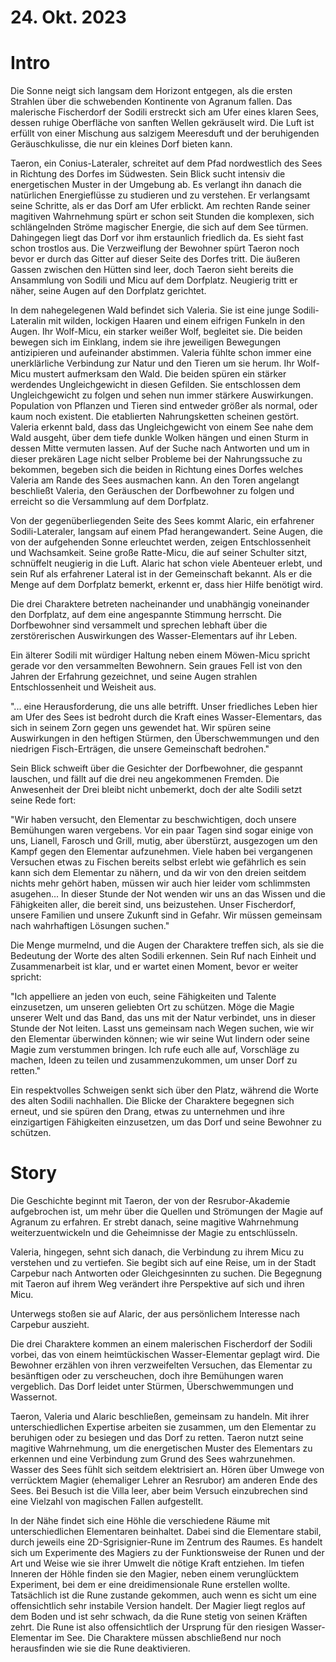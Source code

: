 
# 24. Okt. 2023

# Intro
Die Sonne neigt sich langsam dem Horizont entgegen, als die ersten Strahlen über die schwebenden Kontinente von Agranum fallen. Das malerische Fischerdorf der Sodili erstreckt sich am Ufer eines klaren Sees, dessen ruhige Oberfläche von sanften Wellen gekräuselt wird. Die Luft ist erfüllt von einer Mischung aus salzigem Meeresduft und der beruhigenden Geräuschkulisse, die nur ein kleines Dorf bieten kann.

Taeron, ein Conius-Lateraler, schreitet auf dem Pfad nordwestlich des Sees in Richtung des Dorfes im Südwesten. Sein Blick sucht intensiv die energetischen Muster in der Umgebung ab. Es verlangt ihn danach die natürlichen Energieflüsse zu studieren und zu verstehen. Er verlangsamt seine Schritte, als er das Dorf am Ufer erblickt. Am rechten Rande seiner magitiven Wahrnehmung spürt er schon seit Stunden die komplexen, sich schlängelnden Ströme magischer Energie, die sich auf dem See türmen. Dahingegen liegt das Dorf vor ihm erstaunlich friedlich da. Es sieht fast schon trostlos aus. Die Verzweiflung der Bewohner spürt Taeron noch bevor er durch das Gitter auf dieser Seite des Dorfes tritt. Die äußeren Gassen zwischen den Hütten sind leer, doch Taeron sieht bereits die Ansammlung von Sodili und Micu auf dem Dorfplatz. Neugierig tritt er näher, seine Augen auf den Dorfplatz gerichtet.

In dem nahegelegenen Wald befindet sich Valeria. Sie ist eine junge Sodili-Lateralin mit wilden, lockigen Haaren und einem eifrigen Funkeln in den Augen. Ihr Wolf-Micu, ein starker weißer Wolf, begleitet sie. Die beiden bewegen sich im Einklang, indem sie ihre jeweiligen Bewegungen antizipieren und aufeinander abstimmen. Valeria fühlte schon immer eine unerklärliche Verbindung zur Natur und den Tieren um sie herum. Ihr Wolf-Micu mustert aufmerksam den Wald. Die beiden spüren ein stärker werdendes Ungleichgewicht in diesen Gefilden. Sie entschlossen dem Ungleichgewicht zu folgen und sehen nun immer stärkere Auswirkungen. Population von Pflanzen und Tieren sind entweder größer als normal, oder kaum noch existent. Die etablierten Nahrungsketten scheinen gestört. Valeria erkennt bald, dass das Ungleichgewicht von einem See nahe dem Wald ausgeht, über dem tiefe dunkle Wolken hängen und einen Sturm in dessen Mitte vermuten lassen. Auf der Suche nach Antworten und um in dieser prekären Lage nicht selber Probleme bei der Nahrungssuche zu bekommen, begeben sich die beiden in Richtung eines Dorfes welches Valeria am Rande des Sees ausmachen kann. An den Toren angelangt beschließt Valeria, den Geräuschen der Dorfbewohner zu folgen und erreicht so die Versammlung auf dem Dorfplatz.

Von der gegenüberliegenden Seite des Sees kommt Alaric, ein erfahrener Sodili-Lateraler, langsam auf einem Pfad herangewandert. Seine Augen, die von der aufgehenden Sonne erleuchtet werden, zeigen Entschlossenheit und Wachsamkeit. Seine große Ratte-Micu, die auf seiner Schulter sitzt, schnüffelt neugierig in die Luft. Alaric hat schon viele Abenteuer erlebt, und sein Ruf als erfahrener Lateral ist in der Gemeinschaft bekannt. Als er die Menge auf dem Dorfplatz bemerkt, erkennt er, dass hier Hilfe benötigt wird.

Die drei Charaktere betreten nacheinander und unabhängig voneinander den Dorfplatz, auf dem eine angespannte Stimmung herrscht. Die Dorfbewohner sind versammelt und sprechen lebhaft über die zerstörerischen Auswirkungen des Wasser-Elementars auf ihr Leben.

Ein älterer Sodili mit würdiger Haltung neben einem Möwen-Micu spricht gerade vor den versammelten Bewohnern. Sein graues Fell ist von den Jahren der Erfahrung gezeichnet, und seine Augen strahlen Entschlossenheit und Weisheit aus.

"... eine Herausforderung, die uns alle betrifft. Unser friedliches Leben hier am Ufer des Sees ist bedroht durch die Kraft eines Wasser-Elementars, das sich in seinem Zorn gegen uns gewendet hat. Wir spüren seine Auswirkungen in den heftigen Stürmen, den Überschwemmungen und den niedrigen Fisch-Erträgen, die unsere Gemeinschaft bedrohen."

Sein Blick schweift über die Gesichter der Dorfbewohner, die gespannt lauschen, und fällt auf die drei neu angekommenen Fremden. Die Anwesenheit der Drei bleibt nicht unbemerkt, doch der alte Sodili setzt seine Rede fort:

"Wir haben versucht, den Elementar zu beschwichtigen, doch unsere Bemühungen waren vergebens. Vor ein paar Tagen sind sogar einige von uns, Lianell, Farosch und Grill, mutig, aber überstürzt, ausgezogen um den Kampf gegen den Elementar aufzunehmen. Viele haben bei vergangenen Versuchen etwas zu Fischen bereits selbst erlebt wie gefährlich es sein kann sich dem Elementar zu nähern, und da wir von den dreien seitdem nichts mehr gehört haben, müssen wir auch hier leider vom schlimmsten asugehen... In dieser Stunde der Not wenden wir uns an das Wissen und die Fähigkeiten aller, die bereit sind, uns beizustehen. Unser Fischerdorf, unsere Familien und unsere Zukunft sind in Gefahr. Wir müssen gemeinsam nach wahrhaftigen Lösungen suchen."

Die Menge murmelnd, und die Augen der Charaktere treffen sich, als sie die Bedeutung der Worte des alten Sodili erkennen. Sein Ruf nach Einheit und Zusammenarbeit ist klar, und er wartet einen Moment, bevor er weiter spricht:

"Ich appelliere an jeden von euch, seine Fähigkeiten und Talente einzusetzen, um unseren geliebten Ort zu schützen. Möge die Magie unserer Welt und das Band, das uns mit der Natur verbindet, uns in dieser Stunde der Not leiten. Lasst uns gemeinsam nach Wegen suchen, wie wir den Elementar überwinden können; wie wir seine Wut lindern oder seine Magie zum verstummen bringen. Ich rufe euch alle auf, Vorschläge zu machen, Ideen zu teilen und zusammenzukommen, um unser Dorf zu retten."

Ein respektvolles Schweigen senkt sich über den Platz, während die Worte des alten Sodili nachhallen. Die Blicke der Charaktere begegnen sich erneut, und sie spüren den Drang, etwas zu unternehmen und ihre einzigartigen Fähigkeiten einzusetzen, um das Dorf und seine Bewohner zu schützen.


# Story
Die Geschichte beginnt mit Taeron, der von der Resrubor-Akademie aufgebrochen ist, um mehr über die Quellen und Strömungen der Magie auf Agranum zu erfahren. Er strebt danach, seine magitive Wahrnehmung weiterzuentwickeln und die Geheimnisse der Magie zu entschlüsseln.

Valeria, hingegen, sehnt sich danach, die Verbindung zu ihrem Micu zu verstehen und zu vertiefen. Sie begibt sich auf eine Reise, um in der Stadt Carpebur nach Antworten oder Gleichgesinnten zu suchen. Die Begegnung mit Taeron auf ihrem Weg verändert ihre Perspektive auf sich und ihren Micu.

Unterwegs stoßen sie auf Alaric, der aus persönlichem Interesse nach Carpebur auszieht. 

Die drei Charaktere kommen an einem malerischen Fischerdorf der Sodili vorbei, das von einem heimtückischen Wasser-Elementar geplagt wird. Die Bewohner erzählen von ihren verzweifelten Versuchen, das Elementar zu besänftigen oder zu verscheuchen, doch ihre Bemühungen waren vergeblich. Das Dorf leidet unter Stürmen, Überschwemmungen und Wassernot.

Taeron, Valeria und Alaric beschließen, gemeinsam zu handeln. Mit ihrer unterschiedlichen Expertise arbeiten sie zusammen, um den Elementar zu beruhigen oder zu besiegen und das Dorf zu retten. Taeron nutzt seine magitive Wahrnehmung, um die energetischen Muster des Elementars zu erkennen und eine Verbindung zum Grund des Sees wahrzunehmen. Wasser des Sees fühlt sich seitdem elektrisiert an. Hören über Umwege von verrücktem Magier (ehemaliger Lehrer an Resrubor) am anderen Ende des Sees. Bei Besuch ist die Villa leer, aber beim Versuch einzubrechen sind eine Vielzahl von magischen Fallen aufgestellt.

In der Nähe findet sich eine Höhle die verschiedene Räume mit unterschiedlichen Elementaren beinhaltet. Dabei sind die Elementare stabil, durch jeweils eine 2D-Sgrisignier-Rune im Zentrum des Raumes. Es handelt sich um Experimente des Magiers zu der Funktionsweise der Runen und der Art und Weise wie sie ihrer Umwelt die nötige Kraft entziehen. Im tiefen Inneren der Höhle finden sie den Magier, neben einem verunglücktem Experiment, bei dem er eine dreidimensionale Rune erstellen wollte. Tatsächlich ist die Rune zustande gekommen, auch wenn es sicht um eine offensichtlich sehr instabile Version handelt. Der Magier liegt reglos auf dem Boden und ist sehr schwach, da die Rune stetig von seinen Kräften zehrt. Die Rune ist also offensichtlich der Ursprung für den riesigen Wasser-Elementar im See. Die Charaktere müssen abschließend nur noch herausfinden wie sie die Rune deaktivieren.